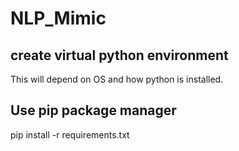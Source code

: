 # NLP_Mimic

## create virtual python environment 
This will depend on OS and how python is installed. 

## Use pip package manager

pip install -r requirements.txt
